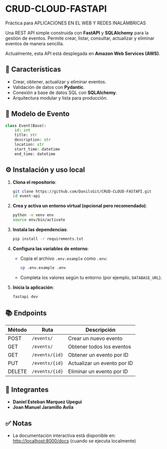 # CRUD-CLOUD-FASTAPI
Práctica para APLICACIONES EN EL WEB Y REDES INALÁMBRICAS

Una REST API simple construida con **FastAPI** y **SQLAlchemy** para la gestión de eventos. Permite crear, listar, consultar, actualizar y eliminar eventos de manera sencilla.

Actualmente, esta API está desplegada en **Amazon Web Services (AWS)**.

## 🚀 Características

- Crear, obtener, actualizar y eliminar eventos.
- Validación de datos con **Pydantic**.
- Conexión a base de datos SQL con **SQLAlchemy**.
- Arquitectura modular y lista para producción.

## 🧠 Modelo de Evento

```python
class Event(Base):
    id: int
    title: str
    description: str
    location: str
    start_time: datetime
    end_time: datetime
```

## ⚙️ Instalación y uso local

1. **Clona el repositorio**:
   ```bash
   git clone https://github.com/DanilsGit/CRUD-CLOUD-FASTAPI.git
   cd event-api
   ```

2. **Crea y activa un entorno virtual (opcional pero recomendado)**:
   ```bash
   python -m venv env
   source env/bin/activate
   ```

3. **Instala las dependencias**:
   ```bash
   pip install -r requirements.txt
   ```

4. **Configura las variables de entorno**:
   - Copia el archivo `.env.example` como `.env`:
     ```bash
     cp .env.example .env
     ```
   - Completa los valores según tu entorno (por ejemplo, `DATABASE_URL`).

5. **Inicia la aplicación**:
   ```bash
   fastapi dev
   ```

## 📚 Endpoints

| Método | Ruta               | Descripción                 |
|--------|--------------------|-----------------------------|
| POST   | `/events/`         | Crear un nuevo evento       |
| GET    | `/events/`         | Obtener todos los eventos   |
| GET    | `/events/{id}`     | Obtener un evento por ID    |
| PUT    | `/events/{id}`     | Actualizar un evento por ID |
| DELETE | `/events/{id}`     | Eliminar un evento por ID   |

## 👥 Integrantes

- **Daniel Esteban Marquez Upegui**
- **Joan Manuel Jaramillo Avila**

## ✅ Notas

- La documentación interactiva está disponible en:  
  [http://localhost:8000/docs](http://localhost:8000/docs) (cuando se ejecuta localmente)
